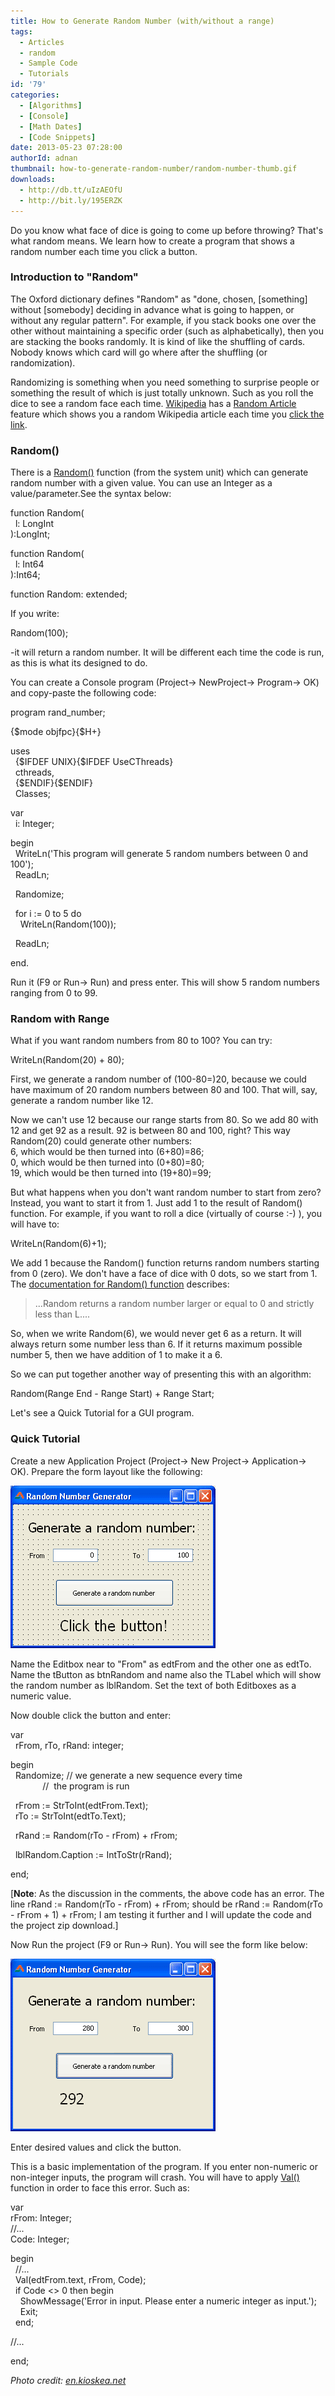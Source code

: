 ```yaml
---
title: How to Generate Random Number (with/without a range)
tags:
  - Articles
  - random
  - Sample Code
  - Tutorials
id: '79'
categories:
  - [Algorithms]
  - [Console]
  - [Math Dates]
  - [Code Snippets]
date: 2013-05-23 07:28:00
authorId: adnan
thumbnail: how-to-generate-random-number/random-number-thumb.gif
downloads:
  - http://db.tt/uIzAEOfU
  - http://bit.ly/195ERZK
---
```


Do you know what face of dice is going to come up before throwing? That's what random means. We learn how to create a program that shows a random number each time you click a button.
<!-- more -->
  
  

### Introduction to "Random"

The Oxford dictionary defines "Random" as "done, chosen, \[something\] without \[somebody\] deciding in advance what is going to happen, or without any regular pattern". For example, if you stack books one over the other without maintaining a specific order (such as alphabetically), then you are stacking the books randomly. It is kind of like the shuffling of cards. Nobody knows which card will go where after the shuffling (or randomization).  
  
Randomizing is something when you need something to surprise people or something the result of which is just totally unknown. Such as you roll the dice to see a random face each time. [Wikipedia](http://www.wikipedia.org/) has a [Random Article](http://en.wikipedia.org/wiki/Special:Random) feature which shows you a random Wikipedia article each time you [click the link](http://en.wikipedia.org/wiki/Special:Random).  
  

### Random()

There is a [Random()](http://lazarus-ccr.sourceforge.net/docs/rtl/system/random.html) function (from the system unit) which can generate random number with a given value. You can use an Integer as a value/parameter.See the syntax below:  
  

function Random(  
  l: LongInt  
):LongInt;  
  
function Random(  
  l: Int64  
):Int64;  
  
function Random: extended; 

  
If you write:  

Random(100);

\-it will return a random number. It will be different each time the code is run, as this is what its designed to do.  
  
You can create a Console program (Project-> NewProject-> Program-> OK) and copy-paste the following code:  
  

program rand\_number;  
  
{$mode objfpc}{$H+}  
  
uses  
  {$IFDEF UNIX}{$IFDEF UseCThreads}  
  cthreads,  
  {$ENDIF}{$ENDIF}  
  Classes;  
  
var  
  i: Integer;  
  
begin  
  WriteLn('This program will generate 5 random numbers between 0 and 100');  
  ReadLn;  
  
  Randomize;  
  
  for i := 0 to 5 do  
    WriteLn(Random(100));  
  
  ReadLn;  
  
end.

  
Run it (F9 or Run-> Run) and press enter. This will show 5 random numbers ranging from 0 to 99.  
  

### Random with Range

  
What if you want random numbers from 80 to 100? You can try:  
  

WriteLn(Random(20) + 80);

  
  
First, we generate a random number of (100-80=)20, because we could have maximum of 20 random numbers between 80 and 100. That will, say, generate a random number like 12.  
  
Now we can't use 12 because our range starts from 80. So we add 80 with 12 and get 92 as a result. 92 is between 80 and 100, right? This way Random(20) could generate other numbers:  
6, which would be then turned into (6+80)=86;  
0, which would be then turned into (0+80)=80;  
19, which would be then turned into (19+80)=99;  
  
But what happens when you don't want random number to start from zero? Instead, you want to start it from 1. Just add 1 to the result of Random() function. For example, if you want to roll a dice (virtually of course :-) ), you will have to:  
  

WriteLn(Random(6)+1);

  
  
We add 1 because the Random() function returns random numbers starting from 0 (zero). We don't have a face of dice with 0 dots, so we start from 1. The [documentation for Random() function](http://lazarus-ccr.sourceforge.net/docs/rtl/system/random.html) describes:  

> ...Random returns a random number larger or equal to 0 and strictly less than L....

So, when we write Random(6), we would never get 6 as a return. It will always return some number less than 6. If it returns maximum possible number 5, then we have addition of 1 to make it a 6.  
  
So we can put together another way of presenting this with an algorithm:  
  

Random(Range End - Range Start) + Range Start;

  
  
Let's see a Quick Tutorial for a GUI program.  
  

### Quick Tutorial

Create a new Application Project (Project-> New Project-> Application-> OK). Prepare the form layout like the following:  
  

![Random number gen form design Lazarus IDE](how-to-generate-random-number/rand-layout.gif "Random number gen form design Lazarus IDE")

  
Name the Editbox near to "From" as edtFrom and the other one as edtTo. Name the tButton as btnRandom and name also the TLabel which will show the random number as lblRandom. Set the text of both Editboxes as a numeric value.  
  
Now double click the button and enter:  
  

var  
  rFrom, rTo, rRand: integer;  
  
begin  
  Randomize; // we generate a new sequence every time  
             //  the program is run  
  
  
  rFrom := StrToInt(edtFrom.Text);  
  rTo := StrToInt(edtTo.Text);  
  
  
  rRand := Random(rTo - rFrom) + rFrom;  
  
  
  lblRandom.Caption := IntToStr(rRand);  
  
end;

  
\[**Note**: As the discussion in the comments, the above code has an error. The line rRand := Random(rTo - rFrom) + rFrom; should be rRand := Random(rTo - rFrom + 1) + rFrom; I am testing it further and I will update the code and the project zip download.\]  
  
Now Run the project (F9 or Run-> Run). You will see the form like below:  
  

![Random number generator program code running](how-to-generate-random-number/random-number-generator.gif "Random number generator program code running")

  
Enter desired values and click the button.  
  
This is a basic implementation of the program. If you enter non-numeric or non-integer inputs, the program will crash. You will have to apply [Val()](http://lazarus-ccr.sourceforge.net/docs/rtl/system/val.html) function in order to face this error. Such as:  
  

var  
rFrom: Integer;  
//...   
Code: Integer;   
  
begin  
  //...  
  Val(edtFrom.text, rFrom, Code);  
  if Code <> 0 then begin  
    ShowMessage('Error in input. Please enter a numeric integer as input.');  
    Exit;  
  end;  
  
//...   
  
end;


_Photo credit: [en.kioskea.net](http://static.commentcamarche.net/en.kioskea.net/faq/images/0-tgQcgNyu-asdg-s-.png)_

